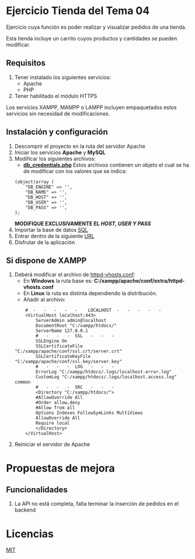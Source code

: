 # Ejercicio Tienda del Tema 04

Ejercicio cuya función es poder realizar y visualizar pedidos de una tienda. 

Esta tienda incluye un carrito cuyos productos y cantidades se pueden modificar.

## Requisitos
1. Tener instalado los siguientes servicios:
    - Apache
    - PHP
2. Tener habilitado el m&oacute;dulo HTTPS

Los servicios XAMPP, MAMPP o LAMPP incluyen empaquetados estos servicios sin necesidad de modificaciones. 
## Instalaci&oacute;n y configuraci&oacute;n

1. Descomprir el proyecto en la ruta del servidor Apache
2. Iniciar los servicios **Apache** y **MySQL**
3. Modificar los siguientes archivos:
    - [**db_credentials.php**](./assets/php/controller/db_credentials.php)
    Estos archivos contienen un objeto el cual se ha de modificar con los valores que se indica:
    ```
    (object)array (
        "DB_ENGINE" => '',
        "DB_NAME" => '',
        "DB_HOST" => '',
        "DB_USER" => '',
        "DB_PASS" => '',
    );
    ```
    **MODIFIQUE EXCLUSIVAMENTE EL _HOST, USER Y PASS_**
4. Importar la base de datos [SQL](./assets/php/controller/important_files/db.sql)
4. Entrar dentro de la siguiente [URL](https://localhost/Tema_04/)
5. Disfrutar de la aplicaci&oacute;n
##  Si dispone de XAMPP
1. Deberá modificar el archivo de <u>httpd-vhosts.conf</u>:
    - En **Windows** la ruta base es: **C:/xampp/apache/conf/extra/httpd-vhosts.conf**
    - En **Linux** la ruta es distinta dependiendo la distribución.
    - Añadir al archivo:
    ```
        #  -   -   -   -   -    LOCALHOST  -   -   -   -   - 
        <VirtualHost localhost:443>
            ServerAdmin admin@localhost
            DocumentRoot "C:/xampp/htdocs/"
            ServerName 127.0.0.1
            #   -   -   -  SSL   -   -   -
            SSLEngine On
            SSLCertificateFile "C:/xampp/apache/conf/ssl.crt/server.crt"
            SSLCertificateKeyFile "C:/xampp/apache/conf/ssl.key/server.key"
            #   -   -   -  LOG   -   -   -
            ErrorLog "C:/xampp/htdocs/.logs/localhost.error.log"
            CustomLog "C:/xampp/htdocs/.logs/localhost.access.log" common
            #   -   -   -  SRC   -   -   -
            <Directory "C:/xampp/htdocs/">
            #AllowOverride All
            #Order allow,deny
            #Allow from all
            Options Indexes FollowSymLinks MultiViews
            AllowOverride All
            Require local
            </Directory>
        </VirtualHost>
    ```
2. Reiniciar el servidor de Apache

# Propuestas de mejora

## Funcionalidades

1. La API no está completa, falta terminar la inserción de pedidos en el backend

# Licencias
[MIT](https://choosealicense.com/licenses/mit/)